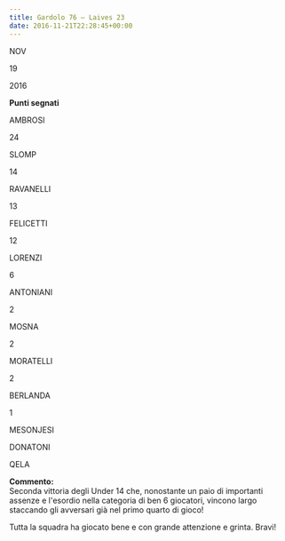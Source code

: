 ```yaml
---
title: Gardolo 76 – Laives 23
date: 2016-11-21T22:28:45+00:00
---
```

NOV

19

2016

**Punti segnati**

AMBROSI

24

SLOMP

14

RAVANELLI

13

FELICETTI

12

LORENZI

6

ANTONIANI

2

MOSNA

2

MORATELLI

2

BERLANDA

1

MESONJESI

DONATONI

QELA

**Commento:**  
Seconda vittoria degli Under 14 che, nonostante un paio di importanti assenze e l'esordio nella categoria di ben 6 giocatori, vincono largo staccando gli avversari già nel primo quarto di gioco!

Tutta la squadra ha giocato bene e con grande attenzione e grinta. Bravi!